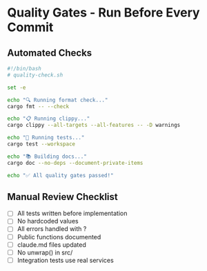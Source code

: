 # Quality Gates - Run Before Every Commit

## Automated Checks
```bash
#!/bin/bash
# quality-check.sh

set -e

echo "🔍 Running format check..."
cargo fmt -- --check

echo "📋 Running clippy..."
cargo clippy --all-targets --all-features -- -D warnings

echo "🧪 Running tests..."
cargo test --workspace

echo "📚 Building docs..."
cargo doc --no-deps --document-private-items

echo "✅ All quality gates passed!"
```

## Manual Review Checklist
- [ ] All tests written before implementation
- [ ] No hardcoded values
- [ ] All errors handled with ?
- [ ] Public functions documented
- [ ] claude.md files updated
- [ ] No unwrap() in src/
- [ ] Integration tests use real services